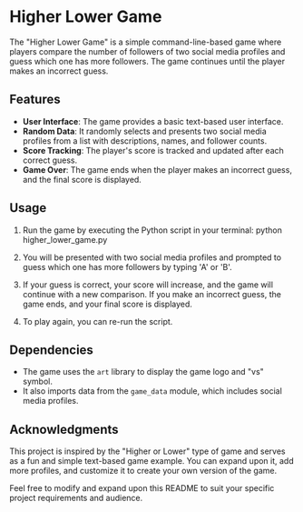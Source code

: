 # Higher Lower Game

The "Higher Lower Game" is a simple command-line-based game where players compare the number of followers of two social media profiles and guess which one has more followers. The game continues until the player makes an incorrect guess.

## Features

- **User Interface**: The game provides a basic text-based user interface.
- **Random Data**: It randomly selects and presents two social media profiles from a list with descriptions, names, and follower counts.
- **Score Tracking**: The player's score is tracked and updated after each correct guess.
- **Game Over**: The game ends when the player makes an incorrect guess, and the final score is displayed.

## Usage

1. Run the game by executing the Python script in your terminal:
   python higher_lower_game.py

2. You will be presented with two social media profiles and prompted to guess which one has more followers by typing 'A' or 'B'.

3. If your guess is correct, your score will increase, and the game will continue with a new comparison. If you make an incorrect guess, the game ends, and your final score is displayed.

4. To play again, you can re-run the script.

## Dependencies

- The game uses the `art` library to display the game logo and "vs" symbol.
- It also imports data from the `game_data` module, which includes social media profiles.

## Acknowledgments

This project is inspired by the "Higher or Lower" type of game and serves as a fun and simple text-based game example. You can expand upon it, add more profiles, and customize it to create your own version of the game.

Feel free to modify and expand upon this README to suit your specific project requirements and audience.
